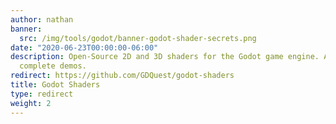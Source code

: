 ```yaml
---
author: nathan
banner:
  src: /img/tools/godot/banner-godot-shader-secrets.png
date: "2020-06-23T00:00:00-06:00"
description: Open-Source 2D and 3D shaders for the Godot game engine. All coming with
  complete demos.
redirect: https://github.com/GDQuest/godot-shaders
title: Godot Shaders
type: redirect
weight: 2
---
```



